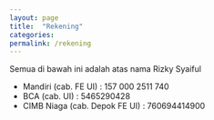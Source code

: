 ```yaml
---
layout: page
title:  "Rekening"
categories:
permalink: /rekening
---
```


Semua di bawah ini adalah atas nama Rizky Syaiful

- Mandiri (cab. FE UI) : 157 000 2511 740
- BCA (cab. UI) : 5465290428
- CIMB Niaga (cab. Depok FE UI) : 760694414900
